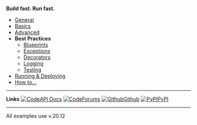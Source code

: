 

**Build fast. Run fast.**


* [General](/#sanic)
* [Basics](/basics/app.md)
* [Advanced](/advanced/class-based-views.md)
* **Best Practices**
  * [Blueprints](blueprints.md)
  * [Exceptions](exceptions.md)
  * [Decorators](decorators.md)
  * [Logging](logging.md)
  * [Testing](testing.md)
* [Running & Deploying](/deployment/configuration.md)
* [How to...](/how-to/db.md)
---

**Links**
[![Code](https://icongr.am/feather/book-open.svg?size=16&color=808080)API Docs](https://)
[![Code](https://icongr.am/entypo/message.svg?size=16&color=ff0f6a)Forums](https://)
[![Github](https://icongr.am/simple/github.svg?size=16&color=808080&colored=false)Github](https://github.com/)
[![PyPI](https://icongr.am/devicon/python-original.svg?size=16&color=currentColor)PyPI](https://)

---

All examples use v.20.12

